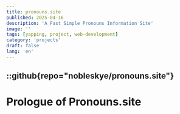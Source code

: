 ```yaml
---
title: pronouns.site
published: 2025-04-16
description: 'A Fast Simple Pronouns Information Site'
image: ''
tags: [yapping, project, web-development]
category: 'projects'
draft: false
lang: 'en'
---
```


::github{repo="nobleskye/pronouns.site"}
---
# Prologue of Pronouns.site